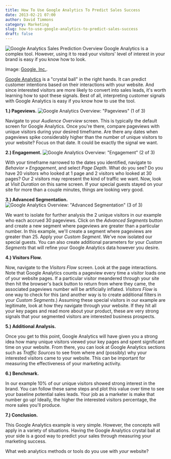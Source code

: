 ```yaml
---
title: How To Use Google Analytics To Predict Sales Success
date: 2013-02-21 07:00
author: David Timmons
category: Marketing
slug: how-to-use-google-analytics-to-predict-sales-success
draft: false
---
```


![Google Analytics Sales Prediction Overview][1]
<span class="img-caption">
  Google Analytics is a complex tool. However, using it to read your
  visitors' level of interest in your brand is easy if you know how to
  look.

  Image: [Google, Inc.][2].
</span>

[Google Analytics][] is a "crystal ball" in the right hands. It can
predict customer intentions based on their interactions with your
website. And since interested visitors are more likely to convert into
sales leads, it's worth learning how to spot these signals. Best of all,
interpreting customer signals with Google Analytics is easy if you know
how to use the tool.

**1.) Pageviews.**
![Google Analytics Overview: "Pageviews" (1 of 3)][3]

Navigate to your *Audience Overview* screen. This is typically the
default screen for Google Analytics. Once you're there, compare
pageviews with unique visitors during your desired timeframe. Are there
any dates when pageviews spike considerably higher than the number of
unique visitors to your website? Focus on that date. It could be exactly
the signal we want.

**2.) Engagement.**
![Google Analytics Overview: "Engagement" (2 of 3)][4]

With your timeframe narrowed to the dates you identified, navigate to
*Behavior » Engagement*, and select *Page Depth*. What do you see? Do
you have 20 visitors who looked at 1 page and 2 visitors who looked at
30 pages? Our 2 visitors may represent the kind of traffic we want. Now,
look at *Visit Duration* on this same screen. If your special guests
stayed on your site for more than a couple minutes, things are looking
very good.

**3.) Advanced Segmentation.**
![Google Analytics Overview: "Advanced Segmentation" (3 of 3)][5]

We want to isolate for further analysis the 2 unique visitors in our
example who each accrued 30 pageviews. Click on the *Advanced Segments*
button and create a new segment where pageviews are greater than a
particular number. In this example, we'll create a segment where
pageviews are greater than 25. Apply your *Custom Segment*. We've now
isolated our special guests. You can also create additional parameters
for your *Custom Segments* that will refine your Google Analytics data
however you desire.

**4.) Visitors Flow.**

Now, navigate to the *Visitors Flow* screen. Look at the page
interactions. Note that Google Analytics counts a pageview every time a
visitor loads one of your website pages. If a particular visitor
meandered through your site then hit the browser's back button to return
from where they came, the associated pageviews number will be
artificially inflated. *Visitors Flow* is one way to check for this (and
another way is to create additional filters in your *Custom Segments*.)
Assuming these special visitors in our example are legitimate, look at
how they navigate through your website. If they hit all your key pages
and read more about your product, these are very strong signals that
your segmented visitors are interested business prospects.

**5.) Additional Analysis.**

Once you get to this point, Google Analytics will have given you a
strong idea how many unique visitors viewed your key pages and spent
significant time on your website. From there, you can look at Google
Analytics sections such as *Traffic Sources* to see from where and
(possibly) why your interested visitors came to your website. This can
be important for measuring the effectiveness of your marketing activity.

**6.) Benchmark.**

In our example 10% of our unique visitors showed strong interest in the
brand. You can follow these same steps and plot this value over time to
see your baseline potential sales leads. Your job as a marketer is make
that number go up! Ideally, the higher the interested visitors
percentage, the more sales you'll produce.

**7.) Conclusion.**

This Google Analytics example is very simple. However, the concepts will
apply in a variety of situations. Having the Google Analytics crystal
ball at your side is a good way to predict your sales through measuring
your marketing success.

What web analytics methods or tools do you use with *your* website?


[1]: {filename}/images/2013/02/how-to-use-google-analytics-to-predict-sales-success0.jpg
  "How To Use Google Analytics To Predict Sales Success"

[2]: http://www.google.com/analytics/
  "Click here to visit the Google Analytics website."

[3]: {filename}/images/2013/02/how-to-use-google-analytics-to-predict-sales-success1.jpg
  "Google Analytics Overview: 'Pageviews' (1 of 3)"

[4]: {filename}/images/2013/02/how-to-use-google-analytics-to-predict-sales-success2.jpg
  "Google Analytics Overview: 'Engagement' (2 of 3)"

[5]: {filename}/images/2013/02/how-to-use-google-analytics-to-predict-sales-success3.jpg
  "Google Analytics Overview: 'Advanced Segmentation' (3 of 3)"

[Google Analytics]: http://www.google.com/analytics/
  "Click here to visit the Google Analytics website."
